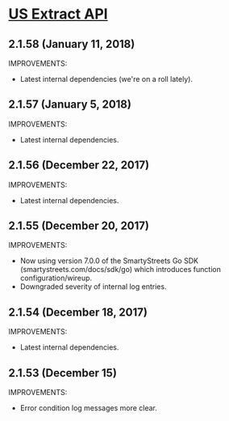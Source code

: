 # [US Extract API](https://smartystreets.com/docs/local/us-extract-api)


## 2.1.58 (January 11, 2018)

IMPROVEMENTS:

- Latest internal dependencies (we're on a roll lately).


## 2.1.57 (January 5, 2018)

IMPROVEMENTS:

- Latest internal dependencies.


## 2.1.56 (December 22, 2017)

IMPROVEMENTS:

- Latest internal dependencies.


## 2.1.55 (December 20, 2017)

IMPROVEMENTS:

- Now using version 7.0.0 of the SmartyStreets Go SDK (smartystreets.com/docs/sdk/go) which introduces function configuration/wireup.
- Downgraded severity of internal log entries.


## 2.1.54 (December 18, 2017)

IMPROVEMENTS:

- Latest internal dependencies.


## 2.1.53 (December 15)

IMPROVEMENTS:

- Error condition log messages more clear.

